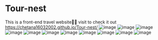 # Tour-nest
This is a front-end travel website💫💫
visit to check it out https://chetana16032002.github.io/Tour-nest/
![image](https://user-images.githubusercontent.com/91176005/135742823-8454d79d-b8b3-4c93-a475-ac39e1fcbe45.png)
![image](https://user-images.githubusercontent.com/91176005/135742833-a7a95c20-6c61-42df-a012-07adafa57932.png)
![image](https://user-images.githubusercontent.com/91176005/135742842-53aaf02c-8d55-45b9-9270-15b07914bb1e.png)
![image](https://user-images.githubusercontent.com/91176005/135742853-8964beba-e599-4e98-baad-7b9e75de68e4.png)
![image](https://user-images.githubusercontent.com/91176005/135742856-11c71813-30a8-42b5-9016-cb4510389a22.png)
![image](https://user-images.githubusercontent.com/91176005/135742858-66bcb467-3bf8-4b7a-ac8a-c200a9554aa2.png)
![image](https://user-images.githubusercontent.com/91176005/135742868-3a3b730c-ee5f-4187-8962-2d7e777df46e.png)
![image](https://user-images.githubusercontent.com/91176005/135742879-1cca54b9-6179-46ba-81c9-27c15f91f1d4.png)
![image](https://user-images.githubusercontent.com/91176005/135742886-f8db1769-2d7a-444a-a8fb-58d298fb9bac.png)
![image](https://user-images.githubusercontent.com/91176005/135742898-6f18ae0b-5941-438d-92b2-b5cb015d8252.png)
![image](https://user-images.githubusercontent.com/91176005/135742906-fd37052c-b9a3-467e-9dde-5c970bed6cef.png)


